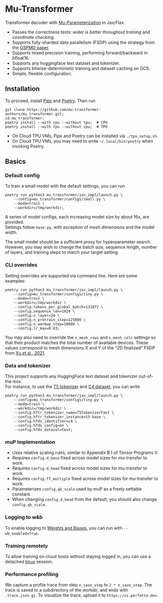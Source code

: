 
# Mu-Transformer

Transformer decoder with [Mu-Parameterization](https://arxiv.org/abs/2203.03466) in Jax/Flax.

- Passes the correctness tests: *wider is better throughout training* and *coordinate checking*.
- Supports fully-sharded data parallelism (FSDP) using the strategy from the [GSPMD paper](https://arxiv.org/abs/2105.04663).
- Supports mixed precision training, performing forward/backward in bfloat16.
- Supports any huggingface text dataset and tokenizer.
- Supports bitwise-deterministic training and dataset caching on GCS. 
- Simple, flexible configuration.

## Installation

To proceed, install [Pipx](https://github.com/pypa/pipx) and [Poetry](https://github.com/python-poetry/poetry). Then run
```
git clone https://github.com/mu-transformer-authors/mu_transformer.git;
cd mu_transformer;
poetry install --with cpu --without tpu;  # CPU
poetry install --with tpu --without cpu;  # TPU
```
- On Cloud TPU VMs, Pipx and Poetry can be installed via ```./tpu_setup.sh```.
- On Cloud TPU VMs, you may need to write ```~/.local/bin/poetry``` when invoking Poetry. 

## Basics

### Default config

To train a small model with the default settings, you can run
```
poetry run python3 mu_transformer/jax_impl/launch.py \
    --config=mu_transformer/configs/small.py \
    --mode=train \
    --workdir=/tmp/workdir;
```
A series of model configs, each increasing model size by about 16x, are provided.   
Settings follow ```base.py```, with exception of mesh dimensions and the model width. 

The small model should be a sufficient proxy for hyperparameter search. 
However, you may wish to change the batch size, sequence length, number of layers, and training steps to match your target setting. 

### CLI overrides

Setting overrides are supported via command line. Here are some examples:
```
poetry run python3 mu_transformer/jax_impl/launch.py \
    --config=mu_transformer/configs/tiny.py \
    --mode=train \
    --workdir=/tmp/workdir \
    --config.tokens_per_global_batch=131072 \
    --config.sequence_len=1024 \
    --config.n_layer=24 \
    --config.n_pretrain_step=125000 \
    --config.n_warmup_step=10000 \
    --config.lr_max=0.03;
```
You may also need to override the ```n_mesh_rows``` and ```n_mesh_cols``` settings so that their product matches the total number of available devices. These values correspond to mesh dimensions X and Y of the "2D finalized" FSDP from [Xu et al., 2021](https://arxiv.org/abs/2105.04663). 

### Data and tokenizer

This project supports any HuggingFace text dataset and tokenizer out-of-the-box.  
For instance, to use the [T5 tokenizer](https://huggingface.co/docs/transformers/model_doc/t5#transformers.T5TokenizerFast) and [C4 dataset](https://huggingface.co/datasets/c4), you can write
```
poetry run python3 mu_transformer/jax_impl/launch.py \
    --config=mu_transformer/configs/tiny.py \
    --mode=train \
    --workdir=/tmp/workdir \
    --config.hftr_tokenizer_name=T5TokenizerFast \
    --config.hftr_tokenizer_instance=t5-base \
    --config.hfds_identifier=c4 \
    --config.hfds_config=en \
    --config.hfds_datacol=text;
```

### muP Implementation

- Uses relative scaling rules, similar to Appendix B.1 of Tensor Programs V.
- Requires ```config.d_base``` fixed across model sizes for mu-transfer to work. 
- Requires ```config.d_head``` fixed across model sizes for mu-transfer to work. 
- Requires ```config.ff_multiple``` fixed across model sizes for mu-transfer to work. 
- Parameterizes ```config.qk_scale``` used by muP as a freely settable constant.
- When changing ```config.d_head``` from the default, you should also change ```config.qk_scale```. 

### Logging to w&b

To enable logging to [Weights and Biases](https://wandb.ai/), you can run with ```--wb_enabled=True```.

### Training remotely

To allow training on cloud hosts without staying logged in, you can use a detached [tmux](https://github.com/tmux/tmux) session. 

### Performance profiling

We capture a profile trace from step ```n_save_step``` to ```2 * n_save_step```. 
The trace is saved to a subdirectory of the workdir, and ends with ```.trace.json.gz```. To visualize the trace, upload it to ```https://ui.perfetto.dev```.
